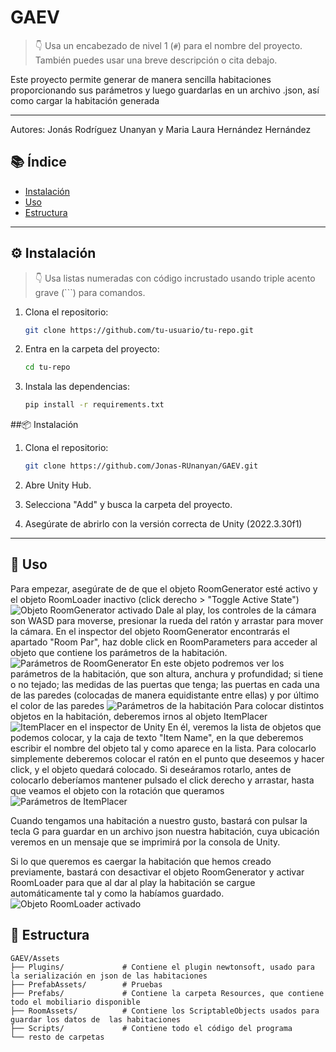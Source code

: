# GAEV

> 👇 Usa un encabezado de nivel 1 (`#`) para el nombre del proyecto.
> También puedes usar una breve descripción o cita debajo.

Este proyecto permite generar de manera sencilla habitaciones proporcionando sus parámetros y luego guardarlas en un archivo .json, así como cargar la habitación generada

---
Autores: Jonás Rodríguez Unanyan y Maria Laura Hernández Hernández
## 📚 Índice

- [Instalación](#instalación)
- [Uso](#uso)
- [Estructura](#estructura)

---

## ⚙️ Instalación

> 👇 Usa listas numeradas con código incrustado usando triple acento grave (```) para comandos.

1. Clona el repositorio:
   ```bash
   git clone https://github.com/tu-usuario/tu-repo.git
   ```
2. Entra en la carpeta del proyecto:
   ```bash
   cd tu-repo
   ```
3. Instala las dependencias:
   ```bash
   pip install -r requirements.txt
   ```
##📦 Instalación

1. Clona el repositorio:
   ```bash
   git clone https://github.com/Jonas-RUnanyan/GAEV.git
   ```
2. Abre Unity Hub.

3. Selecciona "Add" y busca la carpeta del proyecto.

4. Asegúrate de abrirlo con la versión correcta de Unity (2022.3.30f1)

---

## 🧪 Uso

Para empezar, asegúrate de de que el objeto RoomGenerator esté activo y el objeto RoomLoader inactivo (click derecho > "Toggle Active State")
![Objeto RoomGenerator activado](roomGenerator_highlight.jpg)
Dale al play, los controles de la cámara son WASD para moverse, presionar la rueda del ratón y arrastar para mover la cámara. En el inspector del objeto RoomGenerator encontrarás el apartado "Room Par", haz doble click en RoomParameters para acceder al objeto que contiene los parámetros de la habitación.
![Parámetros de RoomGenerator](roomGenerator_parameters.jpg)
En este objeto podremos ver los parámetros de la habitación, que son altura, anchura y profundidad; si tiene o no tejado; las medidas de las puertas que tenga; las puertas en cada una de las paredes (colocadas de manera equidistante entre ellas) y por último el color de las paredes
![Parámetros de la habitación](roomParameters_parameters.jpg)
Para colocar distintos objetos en la habitación, deberemos irnos al objeto ItemPlacer
![ItemPlacer en el inspector de Unity](itemPlacer_highlight.jpg)
En él, veremos la lista de objetos que podemos colocar, y la caja de texto "Item Name", en la que deberemos escribir el nombre del objeto tal y como aparece en la lista. Para colocarlo simplemente deberemos colocar el ratón en el punto que deseemos y hacer click, y el objeto quedará colocado. Si deseáramos rotarlo, antes de colocarlo deberíamos mantener pulsado el click derecho y arrastar, hasta que veamos el objeto con la rotación que queramos
![Parámetros de ItemPlacer](itemPlacer_parameters.jpg)

Cuando tengamos una habitación a nuestro gusto, bastará con pulsar la tecla G para guardar en un archivo json nuestra habitación, cuya ubicación veremos en un mensaje que se imprimirá por la consola de Unity.

Si lo que queremos es caergar la habitación que hemos creado previamente, bastará con desactivar el objeto RoomGenerator y activar RoomLoader para que al dar al play la habitación se cargue automáticamente tal y como la habíamos guardado.
![Objeto RoomLoader activado](roomLoader_highlight.jpg)


## 📁 Estructura

```
GAEV/Assets
├── Plugins/             # Contiene el plugin newtonsoft, usado para la serialización en json de las habitaciones
├── PrefabAssets/        # Pruebas
├── Prefabs/             # Contiene la carpeta Resources, que contiene todo el mobiliario disponible
├── RoomAssets/          # Contiene los ScriptableObjects usados para guardar los datos de  las habitaciones
├── Scripts/             # Contiene todo el código del programa
└── resto de carpetas
```
